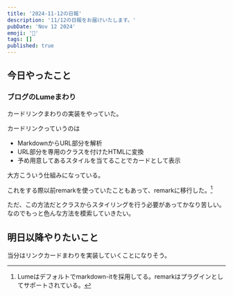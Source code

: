 ```yaml
---
title: '2024-11-12の日報'
description: '11/12の日報をお届けいたします。'
pubDate: 'Nov 12 2024'
emoji: '🦊'
tags: []
published: true
---
```


## 今日やったこと

### ブログのLumeまわり

カードリンクまわりの実装をやっていた。

カードリンクっていうのは

- MarkdownからURL部分を解析
- URL部分を専用のクラスを付けたHTMLに変換
- 予め用意してあるスタイルを当てることでカードとして表示

大方こういう仕組みになっている。

これをする際以前remarkを使っていたこともあって、remarkに移行した。[^1]

ただ、この方法だとクラスからスタイリングを行う必要があってかなり苦しい。
なのでもっと色んな方法を模索していきたい。

## 明日以降やりたいこと

当分はリンクカードまわりを実装していくことになりそう。

[^1]: Lumeはデフォルトでmarkdown-itを採用してる。remarkはプラグインとしてサポートされている。
